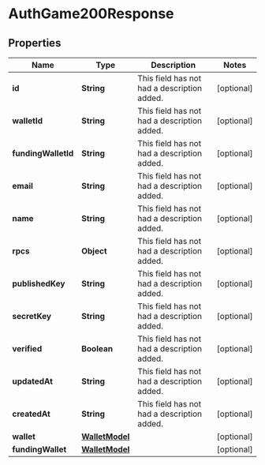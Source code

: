 

# AuthGame200Response


## Properties

| Name | Type | Description | Notes |
|------------ | ------------- | ------------- | -------------|
|**id** | **String** | This field has not had a description added. |  [optional] |
|**walletId** | **String** | This field has not had a description added. |  [optional] |
|**fundingWalletId** | **String** | This field has not had a description added. |  [optional] |
|**email** | **String** | This field has not had a description added. |  [optional] |
|**name** | **String** | This field has not had a description added. |  [optional] |
|**rpcs** | **Object** | This field has not had a description added. |  [optional] |
|**publishedKey** | **String** | This field has not had a description added. |  [optional] |
|**secretKey** | **String** | This field has not had a description added. |  [optional] |
|**verified** | **Boolean** | This field has not had a description added. |  [optional] |
|**updatedAt** | **String** | This field has not had a description added. |  [optional] |
|**createdAt** | **String** | This field has not had a description added. |  [optional] |
|**wallet** | [**WalletModel**](WalletModel.md) |  |  [optional] |
|**fundingWallet** | [**WalletModel**](WalletModel.md) |  |  [optional] |



